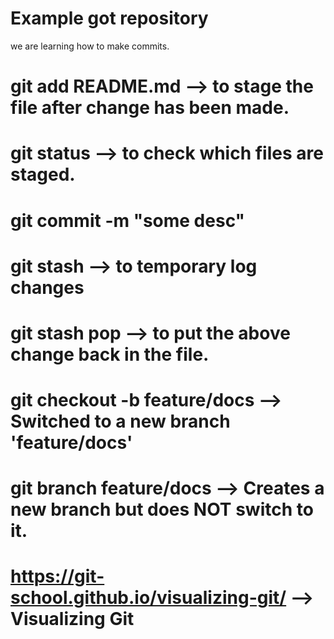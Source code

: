 # Example got repository

we are learning how to make commits.
# git add README.md --> to stage the file after change has been made.
# git status --> to check which files are staged.
# git commit -m "some desc"
# git stash --> to temporary log changes
# git stash pop --> to put the above change back in the file.

# git checkout -b feature/docs  --> Switched to a new branch 'feature/docs'
# git branch feature/docs --> Creates a new branch but does NOT switch to it.

# https://git-school.github.io/visualizing-git/ --> Visualizing Git